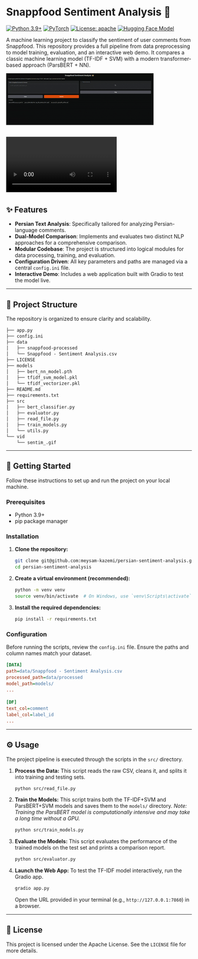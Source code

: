 # Snappfood Sentiment Analysis 🍲

[![Python 3.9+](https://img.shields.io/badge/Python-3.9+-blue.svg)](https://www.python.org/downloads/)
[![PyTorch](https://img.shields.io/badge/PyTorch-%23EE4C2C.svg?logo=pytorch&logoColor=white)](https://pytorch.org/)
[![License: apache](https://img.shields.io/badge/license-Apache%202-blue)](https://github.com/meysam-kazemi/image-classification/blob/main/LICENSE)
[![Hugging Face Model](https://img.shields.io/badge/%F0%9F%A4%97%20Hugging%20Face-Model-yellow)](https://huggingface.co/HooshvareLab/bert-base-parsbert-uncased)

A machine learning project to classify the sentiment of user comments from Snappfood. This repository provides a full pipeline from data preprocessing to model training, evaluation, and an interactive web demo. It compares a classic machine learning model (TF-IDF + SVM) with a modern transformer-based approach (ParsBERT + NN).

![vid](https://github.com/meysam-kazemi/persian-sentiment-analysis/blob/main/vid/sentim_.gif)

![vid](https://github.com/meysam-kazemi/persian-sentiment-analysis/blob/main/vid/sentim.webm)
---

## ✨ Features

- **Persian Text Analysis**: Specifically tailored for analyzing Persian-language comments.
- **Dual-Model Comparison**: Implements and evaluates two distinct NLP approaches for a comprehensive comparison.
- **Modular Codebase**: The project is structured into logical modules for data processing, training, and evaluation.
- **Configuration Driven**: All key parameters and paths are managed via a central `config.ini` file.
- **Interactive Demo**: Includes a web application built with Gradio to test the model live.

---

## 📂 Project Structure

The repository is organized to ensure clarity and scalability.

```
├── app.py
├── config.ini
├── data
│   ├── snappfood-processed
│   └── Snappfood - Sentiment Analysis.csv
├── LICENSE
├── models
│   ├── bert_nn_model.pth
│   ├── tfidf_svm_model.pkl
│   └── tfidf_vectorizer.pkl
├── README.md
├── requirements.txt
├── src
│   ├── bert_classifier.py
│   ├── evaluator.py
│   ├── read_file.py
│   ├── train_models.py
│   └── utils.py
└── vid
    └── sentim_.gif
```

---

## 🚀 Getting Started

Follow these instructions to set up and run the project on your local machine.

### Prerequisites

- Python 3.9+
- pip package manager

### Installation

1.  **Clone the repository:**
    ```bash
    git clone git@github.com:meysam-kazemi/persian-sentiment-analysis.git
    cd persian-sentiment-analysis
    ```

2.  **Create a virtual environment (recommended):**
    ```bash
    python -m venv venv
    source venv/bin/activate  # On Windows, use `venv\Scripts\activate`
    ```

3.  **Install the required dependencies:**
    ```bash
    pip install -r requirements.txt
    ```

### Configuration

Before running the scripts, review the `config.ini` file. Ensure the paths and column names match your dataset.

```ini
[DATA]
path=data/Snappfood - Sentiment Analysis.csv
processed_path=data/processed
model_path=models/
...

[DF]
text_col=comment
label_col=label_id
...
```

---

## ⚙️ Usage

The project pipeline is executed through the scripts in the `src/` directory.

1.  **Process the Data:**
    This script reads the raw CSV, cleans it, and splits it into training and testing sets.
    ```bash
    python src/read_file.py
    ```

2.  **Train the Models:**
    This script trains both the TF-IDF+SVM and ParsBERT+SVM models and saves them to the `models/` directory.
    *Note: Training the ParsBERT model is computationally intensive and may take a long time without a GPU.*
    ```bash
    python src/train_models.py
    ```

3.  **Evaluate the Models:**
    This script evaluates the performance of the trained models on the test set and prints a comparison report.
    ```bash
    python src/evaluator.py
    ```

4.  **Launch the Web App:**
    To test the TF-IDF model interactively, run the Gradio app.
    ```bash
    gradio app.py
    ```
    Open the URL provided in your terminal (e.g., `http://127.0.0.1:7860`) in a browser.

---

## 📄 License

This project is licensed under the Apache License. See the `LICENSE` file for more details.
